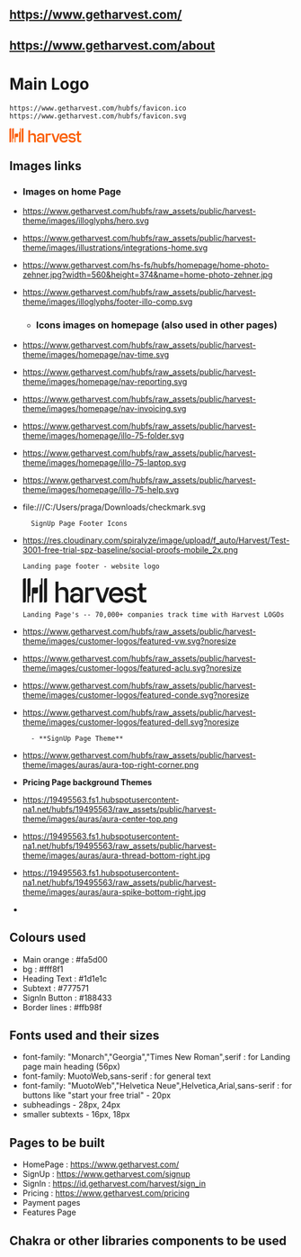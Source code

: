 ## https://www.getharvest.com/

## https://www.getharvest.com/about

# Main Logo

    https://www.getharvest.com/hubfs/favicon.ico
    https://www.getharvest.com/hubfs/favicon.svg

<svg xmlns="http://www.w3.org/2000/svg" width="128" height="26" fill="none" viewBox="0 0 324 65" aria-label="Harvest">
  <path fill="#fa5d00" d="M0 4.9v59.2h4a4 4 0 0 0 3.9-4V1h-4A4 4 0 0 0 0 4.9ZM63.2 1v59a4 4 0 0 1-4 4h-3.9V5A3.9 3.9 0 0 1 59.2 1h4ZM106 23.8c-6.2 0-10.8 2.7-12.7 7.5V9.6h-8v54.5h8V33a23 23 0 0 1 8.6-1.9c6.2 0 9.4 2.7 9.4 8.1v24.8h8V37.5c0-8.8-5-13.7-13.4-13.7ZM313.5 24.8H324v1.5c0 1.4-.5 2.8-1.4 3.8-1.1 1.2-2.6 1.8-5 1.8h-4v21c0 2.6 1.3 4 4 4h6.4V64h-7.6c-7 0-10.8-3.8-10.8-10.6V32h-6.1v-1.6c0-3.3 2.4-5.5 5.7-5.5h.4V14h8v10.8ZM274.5 36c0 2.6 1.7 4.3 4.7 4.4l7.7.5c7.7.5 12 4.5 12 11.4 0 7.7-6 12.7-15.7 12.7-9.8 0-16.6-5-17.2-12.7h8c.5 3.4 4 5.8 9 5.8 5.2 0 8.3-2.2 8.3-5.5 0-2.7-1.8-4.4-5.3-4.6l-7.6-.5c-7.4-.4-11.6-4.4-11.6-11.2 0-7.6 6.1-12.5 15.4-12.5 9 0 15 4.8 15.6 12.1H290c-.5-3.1-3.6-5.2-7.8-5.2-4.8 0-7.7 2-7.7 5.3Z"></path>
  <path fill="#fa5d00" fill-rule="evenodd" d="M263.3 44.9c0-12.5-6.3-21-18.5-21-11.2 0-19 8.3-19 20.5 0 12 7.6 20.6 19.6 20.6 9.2 0 16-5 17.3-12.7H255c-1.2 3.5-5 5.7-9.5 5.7-7 0-10.9-4.6-11.7-11h29.5v-2.1Zm-28-2.7c-.9 1-1.4 2.1-1.6 3.4v-1.2c0-8 4.6-13.6 11.1-13.6 5.4 0 9.3 3.7 10.4 9.6h-14.4c-2.7 0-4.4.7-5.5 1.8Z" clip-rule="evenodd"></path>
  <path fill="#fa5d00" d="m198 24.8 10.4 31 10.3-31h8.1L213.1 64h-9.9l-13.7-39.3h8.5ZM179.8 24.8c-3.4 0-4.8.5-5.9 1.4a8 8 0 0 0-2.4 4.6v-6h-8V64h8V32.5h8.7c3.5 0 5-.8 6.1-2 1-1 1.4-2.4 1.4-3.8v-2h-8Z"></path>
  <path fill="#fa5d00" fill-rule="evenodd" d="M124.8 37.6c.4-8.3 7-13.8 16.8-13.8 9.5 0 15.6 5.4 15.6 13.7v26.6h-7.8v-6.6c-2 4.8-6.7 7.3-12.6 7.3-8.1 0-13-4.9-13-11.8 0-7.7 6-12.7 15-12.7 5.2 0 9.3 2 10.6 5v-6.9c0-4.6-3.2-7.6-8-7.6s-8.3 2.7-8.8 6.8h-7.8Zm7 14.8c0 3.6 2.7 5.9 7.2 5.9 4.4 0 7.8-2 10.4-5.9v-5.7h-10.6c-4.4 0-7 2.2-7 5.7Z" clip-rule="evenodd"></path>
  <path fill="#fa5d00" d="M27.6 64V40.6h8a4 4 0 0 0 3.8-4V24.7H27.6a4 4 0 0 0-4 4V64h4ZM51.3 1h-3.9v15.8a4 4 0 0 0-4 3.9V64h4a4 4 0 0 0 3.9-4V1ZM15.8 64h-4V5a3.9 3.9 0 0 1 4-3.9h4v43.3a4 4 0 0 1-4 4V64Z"></path>
</svg>

## **Images links**

- ### **Images on home Page**

- https://www.getharvest.com/hubfs/raw_assets/public/harvest-theme/images/illoglyphs/hero.svg
- https://www.getharvest.com/hubfs/raw_assets/public/harvest-theme/images/illustrations/integrations-home.svg
- https://www.getharvest.com/hs-fs/hubfs/homepage/home-photo-zehner.jpg?width=560&height=374&name=home-photo-zehner.jpg
- https://www.getharvest.com/hubfs/raw_assets/public/harvest-theme/images/illoglyphs/footer-illo-comp.svg

  - ### **Icons images on homepage (also used in other pages)**

- https://www.getharvest.com/hubfs/raw_assets/public/harvest-theme/images/homepage/nav-time.svg
- https://www.getharvest.com/hubfs/raw_assets/public/harvest-theme/images/homepage/nav-reporting.svg
- https://www.getharvest.com/hubfs/raw_assets/public/harvest-theme/images/homepage/nav-invoicing.svg
- https://www.getharvest.com/hubfs/raw_assets/public/harvest-theme/images/homepage/illo-75-folder.svg
- https://www.getharvest.com/hubfs/raw_assets/public/harvest-theme/images/homepage/illo-75-laptop.svg
- https://www.getharvest.com/hubfs/raw_assets/public/harvest-theme/images/homepage/illo-75-help.svg
- file:///C:/Users/praga/Downloads/checkmark.svg

        SignUp Page Footer Icons

- https://res.cloudinary.com/spiralyze/image/upload/f_auto/Harvest/Test-3001-free-trial-spz-baseline/social-proofs-mobile_2x.png

      Landing page footer - website logo

  <svg width="220" height="44" viewBox="0 0 220 44" fill="none" xmlns="http://www.w3.org/2000/svg">
  <path fill-rule="evenodd" clip-rule="evenodd" d="M219.978 16.4469H212.871V9.0979H207.514V16.4469H207.196C204.968 16.4469 203.324 17.9909 203.324 20.2269V21.3459H207.514V36.0959C207.514 40.7289 210.113 43.2859 214.833 43.2859H219.978V38.3859H215.576C213.826 38.3859 212.871 37.4279 212.871 35.6699V21.3459H215.629C217.273 21.3459 218.281 20.9199 219.024 20.1209C219.607 19.4819 219.978 18.5769 219.978 17.5109V16.4469V16.4469ZM189.587 27.1499C187.518 27.0439 186.351 25.8719 186.351 24.1149C186.351 21.9309 188.367 20.4939 191.602 20.4939C194.466 20.4939 196.535 21.9309 196.906 24.0609H202.21C201.839 19.0559 197.649 15.8069 191.602 15.8069C185.29 15.8069 181.153 19.1619 181.153 24.3269C181.153 28.9609 184.017 31.6769 189.003 31.9959L194.201 32.3159C196.588 32.4759 197.755 33.5929 197.755 35.4569C197.755 37.6939 195.686 39.2379 192.186 39.2379C188.791 39.2379 186.351 37.5879 185.98 35.2439H180.623C180.994 40.5159 185.609 43.9239 192.292 43.9239C198.816 43.9239 202.953 40.5159 202.953 35.2439C202.953 30.5579 200.036 27.7889 194.785 27.4699L189.587 27.1499V27.1499ZM159.778 28.3749C159.194 28.9609 158.823 29.7589 158.664 30.6649V29.8659C158.664 24.3809 161.793 20.5999 166.249 20.5999C169.909 20.5999 172.508 23.1029 173.25 27.0969H163.491C161.634 27.0969 160.52 27.5759 159.778 28.3749ZM178.766 30.1849C178.766 21.6649 174.47 15.8079 166.249 15.8079C158.611 15.8079 153.36 21.5049 153.36 29.8659C153.36 38.0129 158.505 43.9239 166.62 43.9239C172.879 43.9239 177.493 40.5159 178.395 35.2439H173.144C172.348 37.6409 169.696 39.1319 166.673 39.1319C161.952 39.1319 159.301 35.9899 158.77 31.5699H178.766V30.1849V30.1849ZM141.479 37.6409L134.477 16.4469H128.696L137.978 43.2849H144.714L153.996 16.4469H148.48L141.479 37.6409V37.6409ZM122.066 16.4469C119.785 16.4469 118.83 16.8189 118.087 17.4579C117.217 18.2811 116.64 19.3657 116.443 20.5469V16.4469H111.086V43.2849H116.443V21.7179H122.331C124.718 21.7179 125.778 21.1859 126.521 20.3869C127.139 19.6577 127.477 18.7326 127.476 17.7769V16.4469H122.066V16.4469ZM94.379 39.3449C91.355 39.3449 89.446 37.7999 89.446 35.3509C89.446 32.9539 91.302 31.4109 94.273 31.4109H101.433V35.3509C99.683 37.9599 97.403 39.3449 94.379 39.3449V39.3449ZM96.182 15.8069C89.499 15.8069 85.044 19.5349 84.779 25.2329H90.082C90.401 22.4109 92.735 20.5999 95.97 20.5999C99.312 20.5999 101.433 22.6239 101.433 25.7649V30.5049C100.585 28.4279 97.773 27.0439 94.22 27.0439C88.12 27.0439 84.142 30.4519 84.142 35.7239C84.142 40.4629 87.377 43.8179 92.894 43.8179C96.924 43.8179 100.054 42.1139 101.486 38.8119V43.2849H106.737V25.1799C106.737 19.4819 102.6 15.8069 96.182 15.8069V15.8069ZM71.943 15.8069C67.753 15.8069 64.677 17.6709 63.351 20.9199V6.1159H57.994V43.2859H63.351V22.0899C65.473 21.2379 67.382 20.8649 69.238 20.8649C73.428 20.8649 75.603 22.6759 75.603 26.4029V43.2839H80.961V25.1269C80.961 19.1089 77.566 15.8069 71.943 15.8069ZM18.798 27.2029V43.2849H16.093V19.1099C16.093 17.6189 17.313 16.4479 18.798 16.4479H26.807V24.4879C26.807 25.9799 25.64 27.2039 24.155 27.2039H18.798V27.2029ZM42.93 0.257898V40.5699C42.9284 41.2878 42.6433 41.9761 42.1367 42.4848C41.63 42.9935 40.9429 43.2814 40.225 43.2859H37.573V2.9209C37.5689 2.57088 37.6346 2.22356 37.7663 1.89926C37.8981 1.57496 38.0932 1.28019 38.3402 1.03221C38.5873 0.784232 38.8813 0.588023 39.2051 0.455067C39.5289 0.322111 39.876 0.25508 40.226 0.257898H42.931H42.93ZM32.216 0.257898H34.868V40.5699C34.868 42.0609 33.648 43.2859 32.216 43.2859H29.511V13.6779C29.511 12.1859 30.731 11.0149 32.216 11.0149V0.257898ZM10.736 43.2849H8.084V2.9209C8.07986 2.57097 8.14556 2.22373 8.27723 1.89949C8.40891 1.57526 8.60392 1.28054 8.85086 1.03257C9.0978 0.784605 9.39171 0.588375 9.7154 0.455359C10.0391 0.322344 10.3861 0.255214 10.736 0.257898H13.441V29.8129C13.4392 30.5308 13.1538 31.219 12.6469 31.7275C12.1401 32.236 11.4529 32.5237 10.735 32.5279V43.2849H10.736ZM0.0209961 43.2849V2.9209C0.0209961 1.4299 1.241 0.257898 2.726 0.257898H5.38V40.5699C5.38 42.0609 4.213 43.2859 2.727 43.2859H0.0209961V43.2849Z" fill="currentColor"></path>
  </svg>

      Landing Page's -- 70,000+ companies track time with Harvest LOGOs

- https://www.getharvest.com/hubfs/raw_assets/public/harvest-theme/images/customer-logos/featured-vw.svg?noresize
- https://www.getharvest.com/hubfs/raw_assets/public/harvest-theme/images/customer-logos/featured-aclu.svg?noresize
- https://www.getharvest.com/hubfs/raw_assets/public/harvest-theme/images/customer-logos/featured-conde.svg?noresize
- https://www.getharvest.com/hubfs/raw_assets/public/harvest-theme/images/customer-logos/featured-dell.svg?noresize

        - **SignUp Page Theme**

- https://www.getharvest.com/hubfs/raw_assets/public/harvest-theme/images/auras/aura-top-right-corner.png

- **Pricing Page background Themes**

- https://19495563.fs1.hubspotusercontent-na1.net/hubfs/19495563/raw_assets/public/harvest-theme/images/auras/aura-center-top.png
- https://19495563.fs1.hubspotusercontent-na1.net/hubfs/19495563/raw_assets/public/harvest-theme/images/auras/aura-thread-bottom-right.jpg
- https://19495563.fs1.hubspotusercontent-na1.net/hubfs/19495563/raw_assets/public/harvest-theme/images/auras/aura-spike-bottom-right.jpg
-

## Colours used

- Main orange : #fa5d00
- bg : #fff8f1
- Heading Text : #1d1e1c
- Subtext : #777571
- SignIn Button : #188433
- Border lines : #ffb98f

## Fonts used and their sizes

- font-family: "Monarch","Georgia","Times New Roman",serif : for Landing page main heading (56px)
- font-family: MuotoWeb,sans-serif : for general text
- font-family: "MuotoWeb","Helvetica Neue",Helvetica,Arial,sans-serif : for buttons like "start your free trial" - 20px
- subheadings - 28px, 24px
- smaller subtexts - 16px, 18px

## Pages to be built

- HomePage : https://www.getharvest.com/
- SignUp : https://www.getharvest.com/signup
- SignIn : https://id.getharvest.com/harvest/sign_in
- Pricing : https://www.getharvest.com/pricing
- Payment pages
- Features Page

## Chakra or other libraries components to be used

